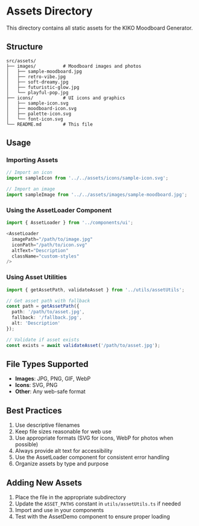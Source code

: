# Assets Directory

This directory contains all static assets for the KIKO Moodboard Generator.

## Structure

```
src/assets/
├── images/          # Moodboard images and photos
│   ├── sample-moodboard.jpg
│   ├── retro-vibe.jpg
│   ├── soft-dreamy.jpg
│   ├── futuristic-glow.jpg
│   └── playful-pop.jpg
├── icons/           # UI icons and graphics
│   ├── sample-icon.svg
│   ├── moodboard-icon.svg
│   ├── palette-icon.svg
│   └── font-icon.svg
└── README.md        # This file
```

## Usage

### Importing Assets

```typescript
// Import an icon
import sampleIcon from '../../assets/icons/sample-icon.svg';

// Import an image
import sampleImage from '../../assets/images/sample-moodboard.jpg';
```

### Using the AssetLoader Component

```typescript
import { AssetLoader } from '../components/ui';

<AssetLoader
  imagePath="/path/to/image.jpg"
  iconPath="/path/to/icon.svg"
  altText="Description"
  className="custom-styles"
/>
```

### Using Asset Utilities

```typescript
import { getAssetPath, validateAsset } from '../utils/assetUtils';

// Get asset path with fallback
const path = getAssetPath({
  path: '/path/to/asset.jpg',
  fallback: '/fallback.jpg',
  alt: 'Description'
});

// Validate if asset exists
const exists = await validateAsset('/path/to/asset.jpg');
```

## File Types Supported

- **Images**: JPG, PNG, GIF, WebP
- **Icons**: SVG, PNG
- **Other**: Any web-safe format

## Best Practices

1. Use descriptive filenames
2. Keep file sizes reasonable for web use
3. Use appropriate formats (SVG for icons, WebP for photos when possible)
4. Always provide alt text for accessibility
5. Use the AssetLoader component for consistent error handling
6. Organize assets by type and purpose

## Adding New Assets

1. Place the file in the appropriate subdirectory
2. Update the `ASSET_PATHS` constant in `utils/assetUtils.ts` if needed
3. Import and use in your components
4. Test with the AssetDemo component to ensure proper loading 